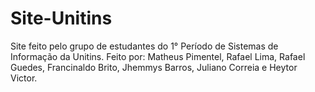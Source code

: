 # Site-Unitins
Site feito pelo grupo de estudantes do 1° Período de Sistemas de Informação da Unitins. Feito por: Matheus Pimentel, Rafael Lima, Rafael Guedes, Francinaldo Brito, Jhemmys Barros, Juliano Correia e Heytor Victor.
